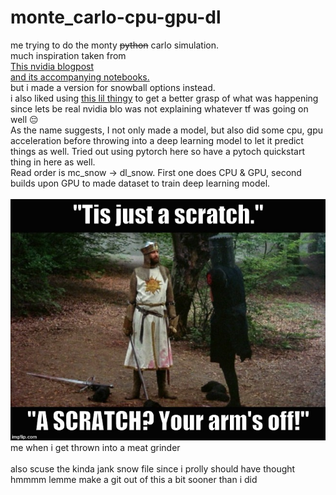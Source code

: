 # monte_carlo-cpu-gpu-dl

me trying to do the monty ~~python~~ carlo simulation.  <br>
much inspiration taken from   <br>
[This nvidia blogpost](https://developer.nvidia.com/blog/accelerating-python-for-exotic-option-pricing/) <br>
[and its accompanying notebooks.](https://github.com/NVIDIA/fsi-samples/tree/main/gQuant/plugins/gquant_plugin/notebooks/asian_barrier_option)   <br>
but i made a version for snowball options instead. <br>
i also liked using [this lil thingy](https://github.com/t4fita/Barrier-option-pricing/blob/main/main.py) to get a better grasp of what was happening since lets be real nvidia blo was not explaining whatever tf was going on well :pensive:  <br>
As the name suggests, I not only made a model, but also did some cpu, gpu acceleration before throwing into a deep learning model to let it predict things as well. Tried out using pytorch here so have a pytoch quickstart thing in here as well. <br> 
Read order is mc_snow -> dl_snow. First one does CPU & GPU, second builds upon GPU to made dataset to train deep learning model.<br> <br>
![Alt](pics/3o06s4.jpg) <br>
me when i get thrown into a meat grinder <br> <br>
also scuse the kinda jank snow file since i prolly should have thought hmmmm lemme make a git out of this a bit sooner than i did